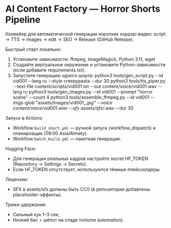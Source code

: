 # AI Content Factory — Horror Shorts Pipeline

Конвейер для автоматической генерации коротких хоррор-видео:
script → TTS → images → edit → SEO → Release (GitHub Release).

Быстрый старт локально:
1. Установите зависимости: ffmpeg, ImageMagick, Python 3.11, wget
2. Создайте виртуальное окружение и установите Python-зависимости (если добавите requirements.txt).
3. Запустите генерацию одного шорта:
   python3 tools/gen_script.py --id vid001 --lang ru --style creepypasta --dur 30
   python3 tools/tts_piper.py --text-file content/scripts/vid001.txt --out content/voice/vid001.wav --lang ru
   python3 tools/gen_images.py --id vid001 --prompt "horror scene" --count 4
   python3 tools/assemble_ffmpeg.py --id vid001 --imgs-glob "assets/images/vid001_*.jpg" --voice content/voice/vid001.wav --sfx assets/sfx/*.wav --dur 30

Запуск в Actions:
- Workflow `build_short.yml` — ручной запуск (workflow_dispatch) и планировщик (09:00 Asia/Almaty).
- Workflow `batch_build.yml` — пакетная генерация.

Hugging Face:
- Для генерации реальных кадров настройте secret HF_TOKEN (Repository → Settings → Secrets).
- Если HF_TOKEN отсутствует, используются тёмные плейсхолдеры.

Лицензии:
- SFX в assets/sfx должны быть CC0 (в репозитории добавлены placeholder-эффекты).

Трюки удержания:
- Сильный хук 1–3 сек;
- Низкий бас + шёпот на спаде (volume automation).